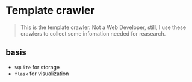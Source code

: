 # Template crawler
> This is the template crawler. Not a Web Developer, still, I use these crawlers to collect some infomation needed for reasearch.

## basis

* `SQLite` for storage
* `flask` for visualization
